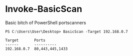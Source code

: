 # Invoke-BasicScan
Basic bitch of PowerShell portscanners
```
PS C:\Users\User\Desktop> BasicScan -Target 192.168.0.7

Target       Ports
------       ----------
192.168.0.7  80,443,445,1433
```
